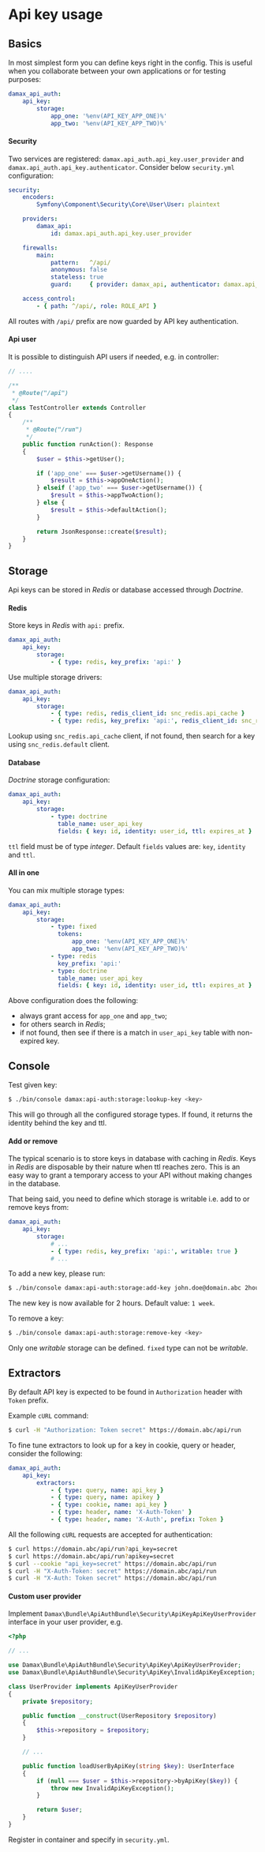# Api key usage

## Basics

In most simplest form you can define keys right in the config. This is useful when you collaborate between your own applications or for testing purposes:

```yaml
damax_api_auth:
    api_key:
        storage:
            app_one: '%env(API_KEY_APP_ONE)%'
            app_two: '%env(API_KEY_APP_TWO)%'
```

#### Security

Two services are registered: `damax.api_auth.api_key.user_provider` and `damax.api_auth.api_key.authenticator`. Consider below `security.yml` configuration:

```yaml
security:
    encoders:
        Symfony\Component\Security\Core\User\User: plaintext

    providers:
        damax_api:
            id: damax.api_auth.api_key.user_provider

    firewalls:
        main:
            pattern:   ^/api/
            anonymous: false
            stateless: true
            guard:     { provider: damax_api, authenticator: damax.api_auth.api_key.authenticator }

    access_control:
        - { path: ^/api/, role: ROLE_API }
```

All routes with `/api/` prefix are now guarded by API key authentication.

#### Api user

It is possible to distinguish API users if needed, e.g. in controller:

```php
// ....

/**
 * @Route("/api")
 */
class TestController extends Controller
{
    /**
     * @Route("/run")
     */
    public function runAction(): Response
    {
        $user = $this->getUser();

        if ('app_one' === $user->getUsername()) {
            $result = $this->appOneAction();
        } elseif ('app_two' === $user->getUsername()) {
            $result = $this->appTwoAction();
        } else {
            $result = $this->defaultAction();
        }

        return JsonResponse::create($result);
    }
}
```

## Storage

Api keys can be stored in _Redis_ or database accessed through _Doctrine_.

#### Redis

Store keys in _Redis_ with `api:` prefix.

```yaml
damax_api_auth:
    api_key:
        storage:
            - { type: redis, key_prefix: 'api:' }
```

Use multiple storage drivers:

```yaml
damax_api_auth:
    api_key:
        storage:
            - { type: redis, redis_client_id: snc_redis.api_cache }
            - { type: redis, key_prefix: 'api:', redis_client_id: snc_redis.default }
```

Lookup using `snc_redis.api_cache` client, if not found, then search for a key using `snc_redis.default` client.

#### Database

_Doctrine_ storage configuration:

```yaml
damax_api_auth:
    api_key:
        storage:
            - type: doctrine
              table_name: user_api_key
              fields: { key: id, identity: user_id, ttl: expires_at }
```

`ttl` field must be of type _integer_. Default `fields` values are: `key`, `identity` and `ttl`.

#### All in one

You can mix multiple storage types:

```yaml
damax_api_auth:
    api_key:
        storage:
            - type: fixed
              tokens:
                  app_one: '%env(API_KEY_APP_ONE)%'
                  app_two: '%env(API_KEY_APP_TWO)%'
            - type: redis
              key_prefix: 'api:'
            - type: doctrine
              table_name: user_api_key
              fields: { key: id, identity: user_id, ttl: expires_at }
```

Above configuration does the following:

- always grant access for `app_one` and `app_two`;
- for others search in _Redis_;
- if not found, then see if there is a match in `user_api_key` table with non-expired key.

## Console

Test given key:

```bash
$ ./bin/console damax:api-auth:storage:lookup-key <key>
```

This will go through all the configured storage types. If found, it returns the identity behind the key and ttl.

#### Add or remove

The typical scenario is to store keys in database with caching in _Redis_. Keys in _Redis_ are disposable by their nature when ttl reaches zero. 
This is an easy way to grant a temporary access to your API without making changes in the database.

That being said, you need to define which storage is writable i.e. add to or remove keys from:

```yaml
damax_api_auth:
    api_key:
        storage:
            # ...
            - { type: redis, key_prefix: 'api:', writable: true }
            # ...
```

To add a new key, please run:

```bash
$ ./bin/console damax:api-auth:storage:add-key john.doe@domain.abc 2hours
```

The new key is now available for 2 hours. Default value: `1 week`.

To remove a key:

```bash
$ ./bin/console damax:api-auth:storage:remove-key <key>
```

Only one _writable_ storage can be defined. `fixed` type can not be _writable_.

## Extractors

By default API key is expected to be found in `Authorization` header with `Token` prefix.

Example `cURL` command:

```bash
$ curl -H "Authorization: Token secret" https://domain.abc/api/run
```

To fine tune extractors to look up for a key in cookie, query or header, consider the following:

```yaml
damax_api_auth:
    api_key:
        extractors:
            - { type: query, name: api_key }
            - { type: query, name: apikey }
            - { type: cookie, name: api_key }
            - { type: header, name: 'X-Auth-Token' }
            - { type: header, name: 'X-Auth', prefix: Token }
```

All the following `cURL` requests are accepted for authentication:

```bash
$ curl https://domain.abc/api/run?api_key=secret
$ curl https://domain.abc/api/run?apikey=secret
$ curl --cookie "api_key=secret" https://domain.abc/api/run
$ curl -H "X-Auth-Token: secret" https://domain.abc/api/run
$ curl -H "X-Auth: Token secret" https://domain.abc/api/run
```

#### Custom user provider

Implement `Damax\Bundle\ApiAuthBundle\Security\ApiKeyApiKeyUserProvider` interface in your user provider, e.g.

```php
<?php

// ...

use Damax\Bundle\ApiAuthBundle\Security\ApiKey\ApiKeyUserProvider;
use Damax\Bundle\ApiAuthBundle\Security\ApiKey\InvalidApiKeyException;

class UserProvider implements ApiKeyUserProvider
{
    private $repository;

    public function __construct(UserRepository $repository)
    {
        $this->repository = $repository;
    }

    // ...

    public function loadUserByApiKey(string $key): UserInterface
    {
        if (null === $user = $this->repository->byApiKey($key)) {
            throw new InvalidApiKeyException();
        }

        return $user;
    }
}
```

Register in container and specify in `security.yml`.
